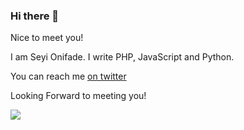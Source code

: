 
### Hi there 👋

Nice to meet you!

I am Seyi Onifade. I write PHP, JavaScript and Python.


You can reach me [on twitter](https://twitter.com/xyluz)

Looking Forward to meeting you!


![](https://komarev.com/ghpvc/?username=xyluz)



<!--
**xyluz/xyluz** is a ✨ _special_ ✨ repository because its `README.md` (this file) appears on your GitHub profile.

Here are some ideas to get you started:

- 🔭 I’m currently working on ...
- 🌱 I’m currently learning ...
- 👯 I’m looking to collaborate on ...
- 🤔 I’m looking for help with ...
- 💬 Ask me about ...
- 📫 How to reach me: ...
- 😄 Pronouns: ...
- ⚡ Fun fact: ...
-->
